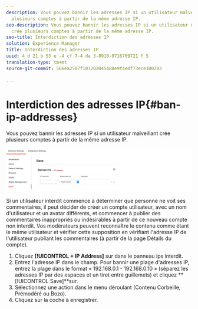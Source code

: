 ```yaml
---
description: Vous pouvez bannir les adresses IP si un utilisateur malveillant crée
  plusieurs comptes à partir de la même adresse IP.
seo-description: Vous pouvez bannir les adresses IP si un utilisateur malveillant
  crée plusieurs comptes à partir de la même adresse IP.
seo-title: Interdiction des adresses IP
solution: Experience Manager
title: Interdiction des adresses IP
uuid: 4 d 21 b 53 e -4 cf 7-4 da 3-8910-9716709721 f 5
translation-type: tm+mt
source-git-commit: 566ea2587f101202045488e9f4edf73ece100293

---
```



# Interdiction des adresses IP{#ban-ip-addresses}

Vous pouvez bannir les adresses IP si un utilisateur malveillant crée plusieurs comptes à partir de la même adresse IP.

![](assets/Bans-1024x239.png)

Si un utilisateur interdit commence à déterminer que personne ne voit ses commentaires, il peut décider de créer un compte utilisateur, avec un nom d'utilisateur et un avatar différents, et commencer à publier des commentaires inappropriés ou indésirables à partir de ce nouveau compte non interdit. Vos modérateurs peuvent reconnaître le contenu comme étant le même utilisateur et vérifier cette supposition en vérifiant l'adresse IP de l'utilisateur publiant les commentaires (à partir de la page Détails du compte).

1. Cliquez **[!UICONTROL + IP Address]** sur dans le panneau ips interdit.
1. Entrez l'adresse IP dans le champ. Pour bannir une plage d'adresses IP, entrez la plage dans le format « 192.168.0.1 - 192.168.0.10 » (séparez les adresses IP par des espaces et un tiret entre guillemets) et cliquez **[!UICONTROL Save]**sur.
1. Sélectionnez une action dans le menu déroulant (Contenu Corbeille, Prémodéré ou Bozo).
1. Cliquez sur la coche à enregistrer.
